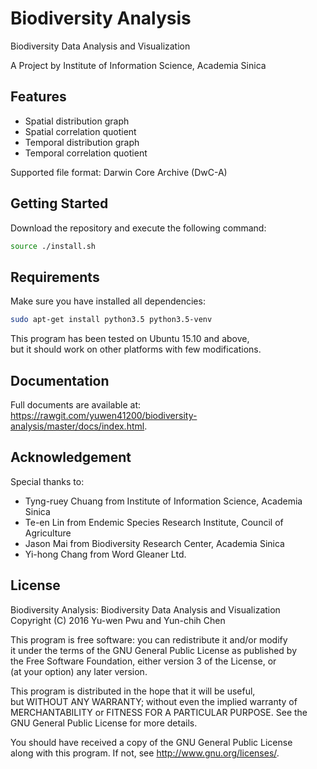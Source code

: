 # Biodiversity Analysis #

Biodiversity Data Analysis and Visualization

A Project by Institute of Information Science, Academia Sinica

## Features ##

* Spatial distribution graph
* Spatial correlation quotient
* Temporal distribution graph
* Temporal correlation quotient

Supported file format: Darwin Core Archive (DwC-A)

## Getting Started ##

Download the repository and execute the following command:

```bash
source ./install.sh
```

## Requirements ##

Make sure you have installed all dependencies:

```bash
sudo apt-get install python3.5 python3.5-venv
```

This program has been tested on Ubuntu 15.10 and above,  
but it should work on other platforms with few modifications.

## Documentation ##

Full documents are available at:  
<https://rawgit.com/yuwen41200/biodiversity-analysis/master/docs/index.html>.

## Acknowledgement ##

Special thanks to:

* Tyng-ruey Chuang from Institute of Information Science, Academia Sinica
* Te-en Lin from Endemic Species Research Institute, Council of Agriculture
* Jason Mai from Biodiversity Research Center, Academia Sinica
* Yi-hong Chang from Word Gleaner Ltd.

## License ##

Biodiversity Analysis: Biodiversity Data Analysis and Visualization  
Copyright (C) 2016 Yu-wen Pwu and Yun-chih Chen

This program is free software: you can redistribute it and/or modify  
it under the terms of the GNU General Public License as published by  
the Free Software Foundation, either version 3 of the License, or  
(at your option) any later version.

This program is distributed in the hope that it will be useful,  
but WITHOUT ANY WARRANTY; without even the implied warranty of  
MERCHANTABILITY or FITNESS FOR A PARTICULAR PURPOSE. See the  
GNU General Public License for more details.

You should have received a copy of the GNU General Public License  
along with this program. If not, see <http://www.gnu.org/licenses/>.
